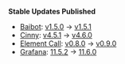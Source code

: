 **Stable Updates Published**

* [Baibot](https://github.com/etkecc/baibot): [v1.5.0](https://github.com/etkecc/baibot/releases/tag/v1.5.0) -> [v1.5.1](https://github.com/etkecc/baibot/releases/tag/v1.5.1)
* [Cinny](https://github.com/ajbura/cinny): [v4.5.1](https://github.com/ajbura/cinny/releases/tag/v4.5.1) -> [v4.6.0](https://github.com/ajbura/cinny/releases/tag/v4.6.0)
* [Element Call](https://github.com/element-hq/element-call): [v0.8.0](https://github.com/element-hq/element-call/releases/tag/v0.8.0) -> [v0.9.0](https://github.com/element-hq/element-call/releases/tag/v0.9.0)
* [Grafana](https://github.com/grafana/grafana): [11.5.2](https://github.com/grafana/grafana/releases/tag/v11.5.2) -> [11.6.0](https://github.com/grafana/grafana/releases/tag/v11.6.0)
